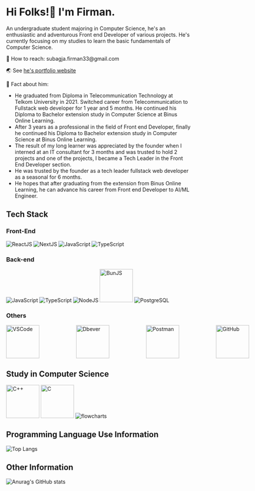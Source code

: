 <!-- <img src="github-banner-v2.png" alt="banner" style="border-radius: 25px;"/> -->

# Hi Folks!👋 I'm Firman.
<p>
	An undergraduate student majoring in Computer Science, he's an enthusiastic and adventurous Front end Developer of various projects. He's currently focusing on my studies to learn the basic fundamentals of Computer Science.
</p>

<p>📩 How to reach: subagja.firman33@gmail.com</p>
<p>🌏 See <a href="https://firman-portfolio-steel.vercel.app">he's portfolio website</a></p>
<p>🧠 Fact about him:</p>
<ul>
	<li>He graduated from Diploma in Telecommunication Technology at Telkom University in 2021. Switched career from Telecommunication to Fullstack web developer for 1 year and 5 months.
He continued his Diploma to Bachelor extension study in Computer Science at Binus Online Learning.</li>
	<li>After 3 years as a professional in the field of Front end Developer, finally he continued his Diploma to Bachelor extension study in Computer Science at Binus Online Learning.</li>
<!-- 	<li>Switched career from Telecommunication to Fullstack web developer for 1 year and 5 months.</li> -->
	<li>The result of my long learner was appreciated by the founder when I interned at an IT consultant for 3 months and was trusted to hold 2 projects and one of the projects, I became a Tech Leader in the Front End Developer section.</li>
	<li>He was trusted by the founder as a tech leader fullstack web developer as a seasonal for 6 months.</li>
	<li>He hopes that after graduating from the extension from Binus Online Learning, he can advance his career from Front end Developer to AI/ML Engineer.</li>
</ul>

## Tech Stack

### Front-End
<div class="display: flex;">
	<img src="https://img.icons8.com/?size=100&id=NfbyHexzVEDk&format=png&color=000000" alt="ReactJS"/>
	<img src="https://img.icons8.com/?size=100&id=MWiBjkuHeMVq&format=png&color=000000" alt="NextJS"/>
	<img src="https://img.icons8.com/?size=100&id=108784&format=png&color=000000" alt="JavaScript"/>
	<img src="https://img.icons8.com/?size=100&id=uJM6fQYqDaZK&format=png&color=000000" alt="TypeScript"/>
</div>

### Back-end
<div class="display: flex;">
	<div class="display: flex;">
		<img src="https://img.icons8.com/?size=100&id=108784&format=png&color=000000" alt="JavaScript"/>
		<img src="https://img.icons8.com/?size=100&id=uJM6fQYqDaZK&format=png&color=000000" alt="TypeScript"/>
		<img src="https://img.icons8.com/?size=100&id=54087&format=png&color=000000" alt="NodeJS"/>
		<img src="https://icon.icepanel.io/Technology/svg/Bun.svg" alt="BunJS" style="width: 90px; height: auto"/>
		<img src="https://img.icons8.com/?size=100&id=38561&format=png&color=000000" alt="PostgreSQL"/>
	</div>
<!-- 	<h4>Or</h4>
	<div class="display: flex;">
		<img src="https://img.icons8.com/?size=100&id=uJM6fQYqDaZK&format=png&color=000000" alt="TypeScript"/>
		<img src="https://icon.icepanel.io/Technology/svg/Bun.svg" alt="BunJS" width="10%"/>
		<img src="https://img.icons8.com/?size=100&id=38561&format=png&color=000000" alt="PostgreSQL"/>
	</div> -->
</div>

### Others
<div style="display: flex; gap: 100px;">
	<img src="https://github.com/user-attachments/assets/5a0f1dd4-a0df-4b8c-abd6-724d3aac3a32" style="width: 90px;height: auto" alt="VSCode"/>
	<img src="https://github.com/user-attachments/assets/1f29d57b-2c58-4bcd-a1b7-c9cd5e52ee92" style="width: 90px;height: auto;" alt="Dbever"/>
	<img src="https://github.com/user-attachments/assets/9c93aa74-53d1-4889-988d-5e43bd902cb0" style="width: 90px;height: auto;" alt="Postman"/>
	<img src="https://github.com/user-attachments/assets/08b1f478-6f61-40ad-8eb5-c3c815b488fd" style="width: 90px;height: auto;" alt="GitHub"/>
	<img src="https://github.com/user-attachments/assets/b831b0ee-3a3c-405a-b956-1e269a20fbe0" style="width: 90px;height: auto;" alt="GitLab"/>
	<img src="https://github.com/user-attachments/assets/581607ba-4e42-48e3-8685-50f6745027a2" style="width: 90px;height: auto;" alt="Git"/>
</div>

## Study in Computer Science
<div class="display: flex;">
	<img src="https://github.com/user-attachments/assets/dc968d41-894b-4de7-8e57-03cff6cda653" style="width: 90px;height: auto" alt="C++"/>
	<img src="https://github.com/user-attachments/assets/5ee79d71-ce58-4fa8-9aeb-4dd570117750" style="width: 90px;height: auto;" alt="C"/>
	<img src="https://img.icons8.com/?size=100&id=9sb4Tguermmj&format=png&color=000000" alt="flowcharts"/>
</div>




## Programming Language Use Information

<!-- <div class="display: flex;">
	<img src="https://img.icons8.com/?size=100&id=108784&format=png&color=000000" alt="JavaScript"/>
	<img src="https://img.icons8.com/?size=100&id=uJM6fQYqDaZK&format=png&color=000000" alt="TypeScript"/>
	<img src="https://img.icons8.com/?size=100&id=TpULddJc4gTh&format=png&color=000000" alt="C++"/>
</div>

<div>
	<p>For 2-3 years now I have been learning several programming languages. Here we can see what I often use hahaha 🙃.</p>
</div>
-->

![Top Langs](https://github-readme-stats.vercel.app/api/top-langs/?username=firmansubagjaa&layout=compact)

## Other Information

![Anurag's GitHub stats](https://github-readme-stats.vercel.app/api?username=firmansubagjaa&show_icons=true)

